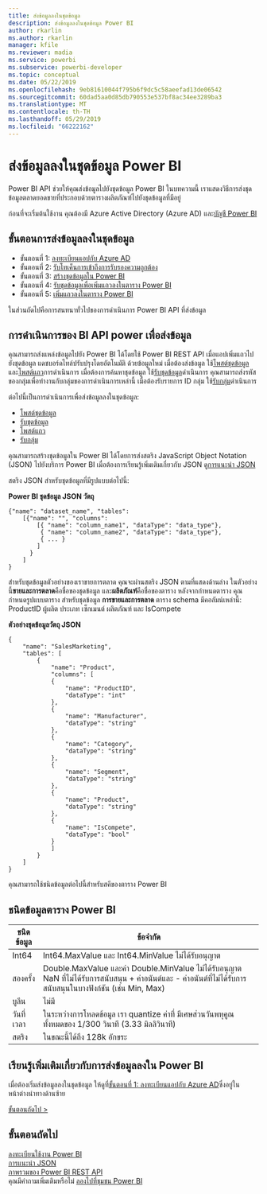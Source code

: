 ```yaml
---
title: ส่งข้อมูลลงในชุดข้อมูล
description: ส่งข้อมูลลงในชุดข้อมูล Power BI
author: rkarlin
ms.author: rkarlin
manager: kfile
ms.reviewer: madia
ms.service: powerbi
ms.subservice: powerbi-developer
ms.topic: conceptual
ms.date: 05/22/2019
ms.openlocfilehash: 9eb81610044f795b6f9dc5c58aeefad13de06542
ms.sourcegitcommit: 60dad5aa0d85db790553e537bf8ac34ee3289ba3
ms.translationtype: MT
ms.contentlocale: th-TH
ms.lasthandoff: 05/29/2019
ms.locfileid: "66222162"
---
```

# <a name="push-data-into-a-power-bi-dataset"></a>ส่งข้อมูลลงในชุดข้อมูล Power BI

Power BI API ช่วยให้คุณส่งข้อมูลไปยังชุดข้อมูล Power BI ในบทความนี้ เราแสดงวิธีการส่งชุดข้อมูลตลาดยอดขายที่ประกอบด้วยตารางผลิตภัณฑ์ไปยังชุดข้อมูลที่มีอยู่

ก่อนที่จะเริ่มต้นใช้งาน คุณต้องมี Azure Active Directory (Azure AD) และ[บัญชี Power BI](create-an-azure-active-directory-tenant.md)

## <a name="steps-to-push-data-into-a-dataset"></a>ขั้นตอนการส่งข้อมูลลงในชุดข้อมูล

* ขั้นตอนที่ 1: [ลงทะเบียนแอปกับ Azure AD](walkthrough-push-data-register-app-with-azure-ad.md)
* ขั้นตอนที่ 2: [รับโทเค็นการเข้าถึงการรับรองความถูกต้อง](walkthrough-push-data-get-token.md)
* ขั้นตอนที่ 3: [สร้างชุดข้อมูลใน Power BI](walkthrough-push-data-create-dataset.md)
* ขั้นตอนที่ 4: [รับชุดข้อมูลเพื่อเพิ่มแถวลงในตาราง Power BI](walkthrough-push-data-get-datasets.md)
* ขั้นตอนที่ 5: [เพิ่มแถวลงในตาราง Power BI](walkthrough-push-data-add-rows.md)

ในส่วนถัดไปคือการสนทนาทั่วไปของการดำเนินการ Power BI API ที่ส่งข้อมูล

## <a name="power-bi-api-operations-to-push-data"></a>การดำเนินการของ BI API power เพื่อส่งข้อมูล

คุณสามารถส่งแหล่งข้อมูลไปยัง Power BI ได้โดยใช้ Power BI REST API เมื่อแอปเพิ่มแถวไปยังชุดข้อมูล แดชบอร์ดไทล์ปรับปรุงโดยอัตโนมัติ ด้วยข้อมูลใหม่ เมื่อต้องส่งข้อมูล ใช้[โพสต์ชุดข้อมูล](https://docs.microsoft.com/rest/api/power-bi/pushdatasets/datasets_postdataset)และ[โพสต์แถว](https://docs.microsoft.com/rest/api/power-bi/pushdatasets/datasets_postrows)การดำเนินการ เมื่อต้องการค้นหาชุดข้อมูล ใช้[รับชุดข้อมูล](https://docs.microsoft.com/rest/api/power-bi/datasets/getdatasets)ดำเนินการ คุณสามารถส่งรหัสของกลุ่มเพื่อทำงานกับกลุ่มของการดำเนินการเหล่านี้ เมื่อต้องรับรายการ ID กลุ่ม ใช้[รับกลุ่ม](https://docs.microsoft.com/rest/api/power-bi/groups/getgroups)ดำเนินการ

ต่อไปนี้เป็นการดำเนินการเพื่อส่งข้อมูลลงในชุดข้อมูล:

* [โพสต์ชุดข้อมูล](https://docs.microsoft.com/rest/api/power-bi/pushdatasets/datasets_postdataset)
* [รับชุดข้อมูล](https://docs.microsoft.com/rest/api/power-bi/datasets/getdatasets)
* [โพสต์แถว](https://docs.microsoft.com/rest/api/power-bi/pushdatasets/datasets_postrows)
* [รับกลุ่ม](https://docs.microsoft.com/rest/api/power-bi/groups/getgroups)

คุณสามารถสร้างชุดข้อมูลใน Power BI ได้โดยการส่งสตริง JavaScript Object Notation (JSON) ไปยังบริการ Power BI เมื่อต้องการเรียนรู้เพิ่มเติมเกี่ยวกับ JSON ดู[การแนะนำ JSON](http://json.org/)

สตริง JSON สำหรับชุดข้อมูลที่มีรูปแบบต่อไปนี้:

**Power BI ชุดข้อมูล JSON วัตถุ**

    {"name": "dataset_name", "tables":
        [{"name": "", "columns":
            [{ "name": "column_name1", "dataType": "data_type"},
             { "name": "column_name2", "dataType": "data_type"},
             { ... }
            ]
          }
        ]
    }

สำหรับชุดข้อมูลตัวอย่างของเราขายการตลาด คุณจะผ่านสตริง JSON ตามที่แสดงด้านล่าง ในตัวอย่างนี้**ขายและการตลาด**คือชื่อของชุดข้อมูล และ**ผลิตภัณฑ์**คือชื่อของตาราง หลังจากกำหนดตาราง คุณกำหนดรูปแบบตาราง สำหรับชุดข้อมูล **การขายและการตลาด** ตาราง schema มีคอลัมน์เหล่านี้: ProductID ผู้ผลิต ประเภท เซ็กเมนต์ ผลิตภัณฑ์ และ IsCompete

**ตัวอย่างชุดข้อมูลวัตถุ JSON**

    {
        "name": "SalesMarketing",
        "tables": [
            {
                "name": "Product",
                "columns": [
                {
                    "name": "ProductID",
                    "dataType": "int"
                },
                {
                    "name": "Manufacturer",
                    "dataType": "string"
                },
                {
                    "name": "Category",
                    "dataType": "string"
                },
                {
                    "name": "Segment",
                    "dataType": "string"
                },
                {
                    "name": "Product",
                    "dataType": "string"
                },
                {
                    "name": "IsCompete",
                    "dataType": "bool"
                }
                ]
            }
        ]
    }

คุณสามารถใช้ชนิดข้อมูลต่อไปนี้สำหรับสคีของตาราง Power BI

## <a name="power-bi-table-data-types"></a>ชนิดข้อมูลตาราง Power BI

| **ชนิดข้อมูล** | **ข้อจำกัด** |
| --- | --- |
| Int64 |Int64.MaxValue และ Int64.MinValue ไม่ได้รับอนุญาต |
| สองครั้ง |Double.MaxValue และค่า Double.MinValue ไม่ได้รับอนุญาต NaN ที่ไม่ได้รับการสนับสนุน + ค่าอนันต์และ - ค่าอนันต์ที่ไม่ได้รับการสนับสนุนในบางฟังก์ชัน (เช่น Min, Max) |
| บูลีน |ไม่มี |
| วันที่เวลา |ในระหว่างการโหลดข้อมูล เรา quantize ค่าที่ มีเศษส่วนวันพหุคูณทั้งหมดของ 1/300 วินาที (3.33 มิลลิวินาที) |
| สตริง |ในขณะนี้ได้ถึง 128k อักขระ |

## <a name="learn-more-about-pushing-data-into-power-bi"></a>เรียนรู้เพิ่มเติมเกี่ยวกับการส่งข้อมูลลงใน Power BI

เมื่อต้องเริ่มส่งข้อมูลลงในชุดข้อมูล ให้ดูที่[ขั้นตอนที่ 1: ลงทะเบียนแอปกับ Azure AD](walkthrough-push-data-register-app-with-azure-ad.md)ซึ่งอยู่ในหน้าต่างนำทางด้านซ้าย

[ขั้นตอนถัดไป >](walkthrough-push-data-register-app-with-azure-ad.md)

## <a name="next-steps"></a>ขั้นตอนถัดไป

[ลงทะเบียนใช้งาน Power BI](create-an-azure-active-directory-tenant.md)  
[การแนะนำ JSON](http://json.org/)  
[ภาพรวมของ Power BI REST API](overview-of-power-bi-rest-api.md)  
คุณมีคำถามเพิ่มเติมหรือไม่ [ลองไปที่ชุมชน Power BI](http://community.powerbi.com/)